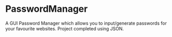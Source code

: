 # PasswordManager
A GUI Password Manager which allows you to input/generate passwords for your favourite websites. 
Project completed using JSON.
